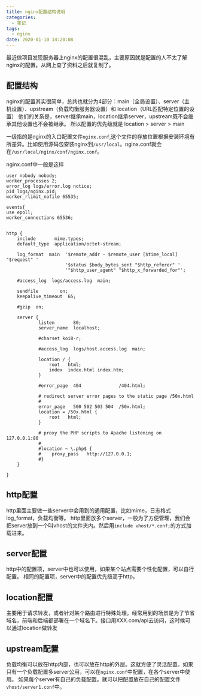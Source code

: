 ```yaml
---
title: nginx配置结构说明
categories:
  - 笔记
tags:
  - nginx
date: 2020-01-10 14:20:08
---
```

最近做项目发现服务器上nginx的配置很混乱，主要原因就是配置的人不太了解nginx的配置。从网上查了资料之后就复制了。

## 配置结构
nginx的配置其实很简单，总共也就分为4部分：main（全局设置）、server（主机设置）、upstream（负载均衡服务器设置）和 location（URL匹配特定位置的设置）
他们的关系是，server继承main，location继承server，upstream既不会继承其他设置也不会被继承。
所以配置的优先级就是 location > server > main

<!-- more -->

一级指的是nginx的入口配置文件`nginx.conf`,这个文件的存放位置根据安装环境有所差异。比如使用源码包安装nginx到`/usr/local`。nginx.conf就会在`/usr/local/nginx/conf/nginx.conf`。

nginx.conf中一般是这样
```
user nobody nobody;
worker_processes 2;
error_log logs/error.log notice;
pid logs/nginx.pid;
worker_rlimit_nofile 65535;
 
events{
use epoll;
worker_connections 65536;


http {
    include       mime.types;
    default_type  application/octet-stream;

    log_format  main  '$remote_addr - $remote_user [$time_local] "$request" '
                      '$status $body_bytes_sent "$http_referer" '
                      '"$http_user_agent" "$http_x_forwarded_for"';

    #access_log  logs/access.log  main;

    sendfile        on;
    keepalive_timeout  65;

    #gzip  on;

    server {
            listen       80;
            server_name  localhost;

            #charset koi8-r;

            #access_log  logs/host.access.log  main;

            location / {
                root   html;
                index  index.html index.htm;
            }

            #error_page  404              /404.html;

            # redirect server error pages to the static page /50x.html
            #
            error_page   500 502 503 504  /50x.html;
            location = /50x.html {
                root   html;
            }

            # proxy the PHP scripts to Apache listening on 127.0.0.1:80
            #
            #location ~ \.php$ {
            #    proxy_pass   http://127.0.0.1;
            #}
    }

}
```

## http配置
http里面主要做一些server中会用到的通用配置，比如mime，日志格式log_format，负载均衡等。
http里面放多个server，一般为了方便管理，我们会把server放到一个叫vhost的文件夹内。然后用`include vhost/*.conf;`的方式加载进来。

## server配置
http中的配置项，server中也可以使用，如果某个站点需要个性化配置，可以自行配置。
相同的配置项，server中的配置优先级高于http。

## location配置
主要用于请求转发，或者针对某个路由进行特殊处理。经常用到的场景是为了节省域名，前端和后端都部署在一个域名下。接口用XXX.com/api去访问，这时候可以通过location做转发

## upstream配置
负载均衡可以放在http内部，也可以放在http的外层。这就方便了灵活配置。如果只有一个负载配置多server公用，可以在`nginx.conf`中配置，在各个server中使用。
如果每个server有自己的负载配置。就可以把配置放在自己的配置文件`vhost/server1.conf`中。

